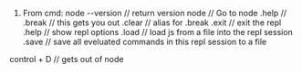 

1. From cmd:
node --version // return version
node  // Go to node
.help //
.break // this gets you out
.clear // alias for .break
.exit // exit the repl
.help // show repl options
.load // load js from a file into the repl session
.save // save all eveluated commands in this repl session to a file

control + D  // gets out of node
